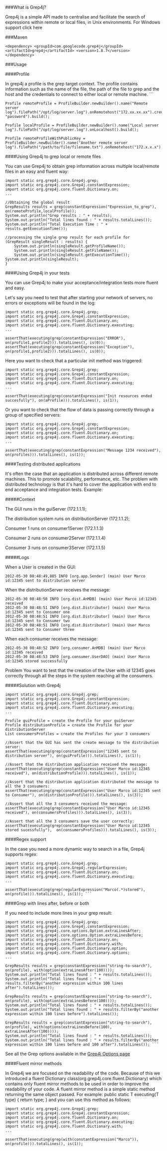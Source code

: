 ###What is Grep4j?

Grep4j is a simple API made to centralise and facilitate the search of expressions within remote or local files, in Unix environments. For Windows support click here

###Maven

    <dependency> <groupId>com.googlecode.grep4j</groupId> <artifactId>grep4j</artifactId> <version>1.8.7</version>   </dependency>

###Usage

####Profile

In grep4j a profile is the grep target context. The profile contains information such as the name of the file, the path of the file to grep and the host and the credentials to connect to either local or remote machine. ```

    Profile remoteProfile = ProfileBuilder.newBuilder().name("Remote server log").filePath("/opt/log/server.log").onRemotehost("172.xx.xx.xx").credentials("user", "password").build();

    Profile localProfile = ProfileBuilder.newBuilder().name("Local server log").filePath("/opt/log/server.log").onLocalhost().build();

    Profile remoteProfileWithPublicKey = ProfileBuilder.newBuilder().name("Another remote server log").filePath("/path/to/file/filename.txt").onRemotehost("172.x.x.x").userAuthPrivateKeyLocation("/home/user/.ssh/id_dsa").withUser("user").build();


####Using Grep4j to grep local or remote files

You can use Grep4j to obtain grep information across multiple local/remote files in an easy and fluent way: 
    
    import static org.grep4j.core.Grep4j.grep; 
    import static org.grep4j.core.Grep4j.constantExpression; 
    import static org.grep4j.core.fluent.Dictionary.on; 
    ...

    //Obtaining the global result 
    GrepResults results = grep(constantExpression("Expression_to_grep"), on(remoteProfile,localProfile));     
    System.out.println("Grep results : " + results); 
    System.out.println("Total lines found : " + results.totalLines());      
    System.out.println("Total Execution Time : " + results.getExecutionTime());

    //processing the single grep result for each profile for 
    (GrepResult singleResult : results) { 
        System.out.println(singleResult.getProfileName()); 
        System.out.println(singleResult.getFileName()); 
        System.out.println(singleResult.getExecutionTime()); System.out.println(singleResult); 
    }

####Using Grep4j in your tests

You can use Grep4j to make your acceptance/integration tests more fluent and easy.

Let's say you need to test that after starting your network of servers, no errors or exceptions will be found in the log:

    import static org.grep4j.core.Grep4j.grep; 
    import static org.grep4j.core.Grep4j.constantExpression; 
    import static org.grep4j.core.fluent.Dictionary.on; 
    import static org.grep4j.core.fluent.Dictionary.executing; 
    ...

    assertThat(executing(grep(constantExpression("ERROR"), on(profile1,profile2))).totalLines(), is(0));    
    assertThat(executing(grep(constantExpression("Exception"), on(profile1,profile2))).totalLines(), is(0));


Here you want to check that a particular init method was triggered:

    import static org.grep4j.core.Grep4j.grep; 
    import static org.grep4j.core.Grep4j.constantExpression; 
    import static org.grep4j.core.fluent.Dictionary.on; 
    import static org.grep4j.core.fluent.Dictionary.executing; 
    ...

    assertThat(executing(grep(constantExpression("Init resources ended succesfully"), on(aProfile))).totalLines(), is(1)); 

Or you want to check that the flow of data is passing correctly through a group of specified servers:

    import static org.grep4j.core.Grep4j.grep; 
    import static org.grep4j.core.Grep4j.constantExpression;  
    import static org.grep4j.core.fluent.Dictionary.on; 
    import static org.grep4j.core.fluent.Dictionary.executing; 
    ...

    assertThat(executing(grep(constantExpression("Message 1234 received"), on(profiles))).totalLines(), is(1)); 

####Testing distributed applications

It's often the case that an application is distributed across different remote machines. This to promote scalability, performance, etc. The problem with distributed technology is that it's hard to cover the application with end to end acceptance and integration tests. Example:

#####Context

The GUI runs in the guiServer (172.1.1.1);

The distribution system runs on distributionServer (172.1.1.2);

Consumer 1 runs on consumer1Server (172.1.1.3)

Consumer 2 runs on consumer2Server (172.1.1.4)

Consumer 3 runs on consumer3Server (172.1.1.5)

#####Logs

When a User is created in the GUI:

    2012-05-30 08:48:49,885 INFO [org.app.Sender] (main) User Marco id:12345 sent to distribution server

When the distributionServer receives the message:

    2012-05-30 08:48:50 INFO [org.dist.AnMDB] (main) User Marco id:12345 received
    2012-05-30 08:48:51 INFO [org.dist.Distributor] (main) User Marco id:12345 sent to Consumer one
    2012-05-30 08:48:51 INFO [org.dist.Distributor] (main) User Marco id:12345 sent to Consumer two
    2012-05-30 08:48:51 INFO [org.dist.Distributor] (main) User Marco id:12345 sent to Consumer three

When each consumer receives the message:

    2012-05-30 08:48:52 INFO [org.consumer.AnMDB] (main) User Marco id:12345 received
    2012-05-30 08:48:53 INFO [org.consumer.UserDAO] (main) User Marco id:12345 stored successfully

Problem
You want to test that the creation of the User with id 12345 goes correctly through all the steps in the system reaching all the consumers.

#####Solution with Grep4j

    import static org.grep4j.core.Grep4j.grep; 
    import static org.grep4j.core.Grep4j.constantExpression; 
    import static org.grep4j.core.fluent.Dictionary.on; 
    import static org.grep4j.core.fluent.Dictionary.executing; 
    ...

    Profile guiProfile = create the Profile for your guiServer 
    Profile distributionProfile = create the Profile for your distributionServer 
    List consumersProfiles = create the Profiles for your 3 consumers

    //Assert that the GUI has sent the create message to the distribution server: 
    assertThat(executing(grep(constantExpression("12345 sent to distribution server"), on(guiProfile))).totalLines(), is(1));

    //Assert that the distribution application received the message: 
    assertThat(executing(grep(constantExpression("User Marco id:12345 received"), on(distributionProfile))).totalLines(), is(1));

    //Assert that the distribution application distributed the message to all the 3 consumers:   
    assertThat(executing(grep(constantExpression("User Marco id:12345 sent to Consumer"), on(distributionProfile))).totalLines(), is(3));

    //Assert that all the 3 consumers received the message: 
    assertThat(executing(grep(constantExpression("User Marco id:12345 received"), on(consumersProfiles))).totalLines(), is(3));

    //Assert that all the 3 consumers save the user correctly: 
    assertThat(executing(grep(constantExpression("User Marco id:12345 stored sucessfully"),  on(consumersProfiles))).totalLines(), is(3));


####Regex support

In the case you need a more dynamic way to search in a file, Grep4j supports regex: 

    import static org.grep4j.core.Grep4j.grep; 
    import static org.grep4j.core.Grep4j.regularExpression; 
    import static org.grep4j.core.fluent.Dictionary.on; 
    import static org.grep4j.core.fluent.Dictionary.executing; 
    ...

    assertThat(executing(grep(regularExpression("Marco(.*)stored"), on(profile))).totalLines(), is(1)); ```

####Grep with lines after, before or both

If you need to include more lines in your grep result:

    import static org.grep4j.core.Grep4j.grep; 
    import static org.grep4j.core.Grep4j.constantExpression; 
    import static org.grep4j.core.options.Option.extraLinesAfter; 
    import static org.grep4j.core.options.Option.extraLinesBefore; 
    import static org.grep4j.core.fluent.Dictionary.on; 
    import static org.grep4j.core.fluent.Dictionary.with; 
    import static org.grep4j.core.fluent.Dictionary.option; 
    import static org.grep4j.core.fluent.Dictionary.options; 
    ...

    GrepResults results = grep(constantExpression("string-to-search"), on(profile), with(option(extraLinesAfter(100)))); 
    System.out.println("Total lines found : " + results.totalLines()); 
    System.out.println("Total lines found : " +   results.filterBy("another expression within 100 lines after").totalLines());

    GrepResults results = grep(constantExpression("string-to-search"), on(profile), with(option(extraLinesBefore(100))));
    System.out.println("Total lines found : " + results.totalLines()); 
    System.out.println("Total lines found : " + results.filterBy("another expression within 100 lines before").totalLines());

    GrepResults results = grep(constantExpression("string-to-search"), on(profile), with(options(extraLinesBefore(100), extraLinesAfter(100)))); 
    System.out.println("Total lines found : " + results.totalLines()); 
    System.out.println("Total lines found : " + results.filterBy("another expression within 100 lines before and 100 after").totalLines()); ```

See all the Grep options available in the [Grep4j Options page](https://github.com/marcocast/grep4j/wiki/Grep-Options)

####Fluent mirror methods

In Grep4j we are focused on the readability of the code. 
Because of this we introduced a fluent Dictionary   class(org.grep4j.core.fluent.Dictionary) which contains only fluent mirror methods to be used in order to improve the readability of your code. 
A fluent mirror method is a simple static method returning the same object passed. 
For example: public static <T> T executing(T type) { return type; } and you can use this method as follows: 

    import static org.grep4j.core.Grep4j.grep; 
    import static org.grep4j.core.Grep4j.constantExpression; 
    import static org.grep4j.core.fluent.Dictionary.on; 
    import static org.grep4j.core.fluent.Dictionary.executing; 
    import static org.grep4j.core.fluent.Dictionary.with; 
    ...

    assertThat(executing(grep(with(constantExpression("Marco")), on(profile))).totalLines(), is(1));
